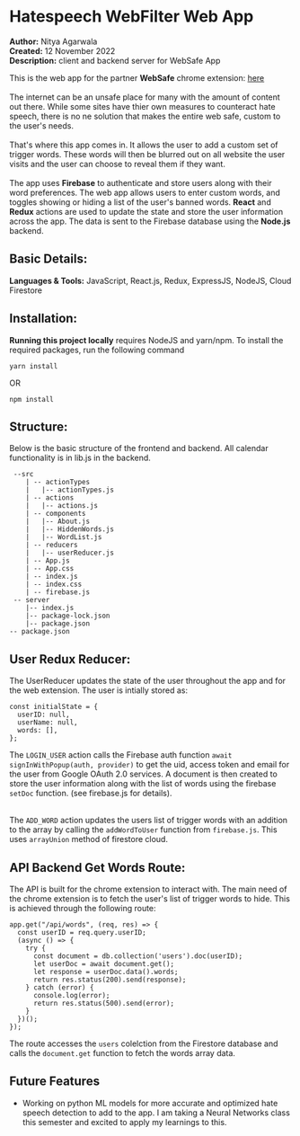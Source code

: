# Hatespeech WebFilter Web App
**Author:** Nitya Agarwala  
**Created:** 12 November 2022 <br/>
**Description:** client and backend server for WebSafe App <br/>

This is the web app for the partner **WebSafe** chrome extension: [here](https://github.com/nitya308/hatespeech-filter-chrome-extn) <br/><br/>
The internet can be an unsafe place for many with the amount of content out there. While some sites have thier own measures to counteract hate speech, there is no ne solution that makes the entire web safe, custom to the user's needs. <br/> <br/>
That's where this app comes in. It allows the user to add a custom set of trigger words. These words will then be blurred out on all website the user visits and the user can choose to reveal them if they want. <br/> <br/>
The app uses **Firebase** to authenticate and store users along with their word preferences. The web app allows users to enter custom words, and toggles showing or hiding a list of the user's banned words. **React** and **Redux** actions are used to update the state and store the user information across the app. The data is sent to the Firebase database using the **Node.js** backend.


## Basic Details:
**Languages & Tools:** JavaScript, React.js, Redux, ExpressJS, NodeJS, Cloud Firestore


## Installation:

**Running this project locally** requires NodeJS and yarn/npm. To install the required packages, run the following command

```yarn install```

OR

```npm install```

## Structure:
Below is the basic structure of the frontend and backend. All calendar functionality is in lib.js in the backend.
```
 --src
    | -- actionTypes
    |   |-- actionTypes.js
    | -- actions
    |   |-- actions.js
    | -- components
    |   |-- About.js
    |   |-- HiddenWords.js
    |   |-- WordList.js
    | -- reducers
    |   |-- userReducer.js
    | -- App.js
    | -- App.css
    | -- index.js
    | -- index.css
    | -- firebase.js
 -- server
    |-- index.js
    |-- package-lock.json
    |-- package.json
-- package.json
```
## User Redux Reducer: <br/>
The UserReducer updates the state of the user throughout the app and for the web extension. The user is intially stored as:
```
const initialState = {
  userID: null,
  userName: null,
  words: [],
};
```
The `LOGIN_USER` action calls the Firebase auth function `await signInWithPopup(auth, provider)` to get the uid, access token and email for the user from Google OAuth 2.0 services. A document is then created to store the user information along with the list of words using the firebase `setDoc` function. (see firebase.js for details). <br/><br/>

The `ADD_WORD` action updates the users list of trigger words with an addition to the array by calling the `addWordToUser` function from `firebase.js`. This uses `arrayUnion` method of firestore cloud.

## API Backend Get Words Route: <br/>
The API is built for the chrome extension to interact with. The main need of the chrome extension is to fetch the user's list of trigger words to hide. This is achieved through the following route:
```
app.get("/api/words", (req, res) => {
  const userID = req.query.userID;
  (async () => {
    try {
      const document = db.collection('users').doc(userID);
      let userDoc = await document.get();
      let response = userDoc.data().words;
      return res.status(200).send(response);
    } catch (error) {
      console.log(error);
      return res.status(500).send(error);
    }
  })();
});
```
The route accesses the `users` colelction from the Firestore database and calls the `document.get` function to fetch the words array data.

## Future Features
* Working on python ML models for more accurate and optimized hate speech detection to add to the app. I am taking a Neural Networks class this semester and excited to apply my learnings to this.
